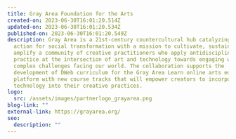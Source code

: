```yaml
---
title: Gray Area Foundation for the Arts
created-on: 2023-06-30T16:01:20.514Z
updated-on: 2023-06-30T16:01:20.534Z
published-on: 2023-06-30T16:01:20.549Z
description: Gray Area is a 21st-century countercultural hub catalyzing creative
  action for social transformation with a mission to cultivate, sustain, and
  amplify a community of creative practitioners who apply antidisciplinary
  practice at the intersection of art and technology towards engaging with the
  complex challenges facing our world. The collaboration supports the
  development of DWeb curriculum for the Gray Area Learn online arts education
  platform with new course tracks that will empower creators to incorporate DWeb
  technology into their creative practices.
logo:
  src: /assets/images/partnerlogo_grayarea.png
blog-link: ""
external-link: https://grayarea.org/
seo:
  description: ""
---
```

